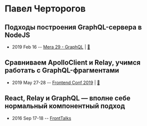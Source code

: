 # Павел Черторогов

## Подходы построения GraphQL-сервера в NodeJS
- 2019 Feb 16 -- [Mera 29 - GraphQL](https://www.youtube.com/watch?v=bZ4Rwz7Dsgk)  | [:notebook:](https://nodkz.github.io/conf-talks/talks/2019.02.16-mera-nizhniy-novgorod/index.html#/5)  
## Сравниваем ApolloClient и Relay, учимся работать с GraphQL-фрагментами
- 2019 May 27-28 -- [Frontend Conf 2019](https://www.youtube.com/watch?v=rtTV6EgKD68)  | [:notebook:](https://www.dropbox.com/sh/kg71jju3yvj5jqw/AABiiWYo_FIhjN7SXWbYdrCca/FC.%20%D0%9C%D1%83%D0%BC%D0%B1%D0%B0%D0%B8/27.05/5.%D0%A1%D1%80%D0%B0%D0%B2%D0%BD%D0%B8%D0%B2%D0%B0%D0%B5%D0%BC%20ApolloClient%20%D0%B8%20Relay%2C%20%D1%83%D1%87%D0%B8%D0%BC%D1%81%D1%8F%20%D1%80%D0%B0%D0%B1%D0%BE%D1%82%D0%B0%D1%82%D1%8C%20%D1%81%20GraphQL-%D1%84%D1%80%D0%B0%D0%B3%D0%BC%D0%B5%D0%BD%D1%82%D0%B0%D0%BC%D0%B8_%D0%9F%D0%B0%D0%B2%D0%B5%D0%BB%20%D0%A7%D0%B5%D1%80%D1%82%D0%BE%D1%80%D0%BE%D0%B3%D0%BE%D0%B2_%D0%B2%D0%B5%D1%80.4.pdf?dl=0)  
## React, Relay и GraphQL — вполне себе нормальный компонентный подход
- 2016 Sep 17-18 -- [FrontTalks](https://events.yandex.ru/lib/talks/3935/)    
